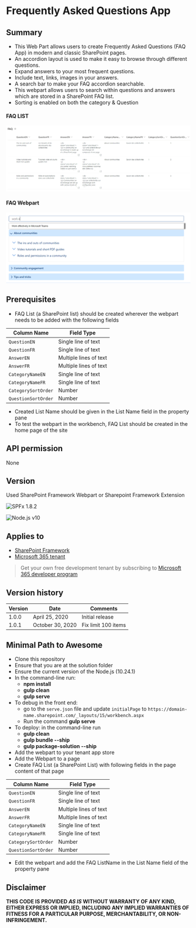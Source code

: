 # Frequently Asked Questions App

## Summary

- This Web Part allows users to create Frequently Asked Questions (FAQ App) in modern and classic SharePoint pages.
- An accordion layout is used to make it easy to browse through different questions.
- Expand answers to your most frequent questions.
- Include text, links, images in your answers.
- A search bar to make your FAQ accordion searchable.
- This webpart allows users to search within questions and answers which are stored in a SharePoint FAQ list.
- Sorting is enabled on both the category & Question
#### FAQ LIST
![Web part preview](assets/FAQLIST.png)
#### FAQ Webpart
![Web part preview](assets/FAQWebpart.png)

## Prerequisites

- FAQ List (a SharePoint list) should be created wherever the webpart needs to be added with the following fields

Column Name|Field Type
-------|----
`QuestionEN`|Single line of text
`QuestionFR`|Single line of text
`AnswerEN`|Multiple lines of text
`AnswerFR`|Multiple lines of text
`CategoryNameEN`|Single line of text
`CategoryNameFR`|Single line of text
`CategorySortOrder`|Number
`QuestionSortOrder`|Number

- Created List Name should be given in the List Name field in the property pane
- To test the webpart in the workbench, FAQ List should be created in the home page of the site
## API permission
None
## Version 

Used SharePoint Framework Webpart or Sharepoint Framework Extension 

![SPFx 1.8.2](https://img.shields.io/badge/SPFx-1.8.2-green.svg)

![Node.js v10](https://img.shields.io/badge/Node.js-10.24.1-green.svg)

## Applies to

- [SharePoint Framework](https://aka.ms/spfx)
- [Microsoft 365 tenant](https://docs.microsoft.com/en-us/sharepoint/dev/spfx/set-up-your-developer-tenant)

> Get your own free development tenant by subscribing to [Microsoft 365 developer program](http://aka.ms/o365devprogram)

## Version history

Version|Date|Comments
-------|----|--------
1.0.0 | April 25, 2020 | Initial release
1.0.1 | October 30, 2020 | Fix limit 100 items

## Minimal Path to Awesome
- Clone this repository
- Ensure that you are at the solution folder
- Ensure the current version of the Node.js (10.24.1)
- In the command-line run:
  - **npm install**
  - **gulp clean**
  - **gulp serve**
- To debug in the front end:
  - go to the `serve.json` file and update `initialPage` to `https://domain-name.sharepoint.com/_layouts/15/workbench.aspx`
  - Run the command **gulp serve**
- To deploy:
  in the command-line run
  - **gulp clean**
  - **gulp bundle --ship**
  - **gulp package-solution --ship**
- Add the webpart to your tenant app store
- Add the Webpart to a page
- Create FAQ List (a SharePoint List) with following fields in the page content of that page

Column Name|Field Type
-------|----
`QuestionEN`|Single line of text
`QuestionFR`|Single line of text
`AnswerEN`|Multiple lines of text
`AnswerFR`|Multiple lines of text
`CategoryNameEN`|Single line of text
`CategoryNameFR`|Single line of text
`CategorySortOrder`|Number
`QuestionSortOrder`|Number
- Edit the webpart and add the FAQ ListName in the List Name field of the property pane

## Disclaimer

**THIS CODE IS PROVIDED *AS IS* WITHOUT WARRANTY OF ANY KIND, EITHER EXPRESS OR IMPLIED, INCLUDING ANY IMPLIED WARRANTIES OF FITNESS FOR A PARTICULAR PURPOSE, MERCHANTABILITY, OR NON-INFRINGEMENT.**